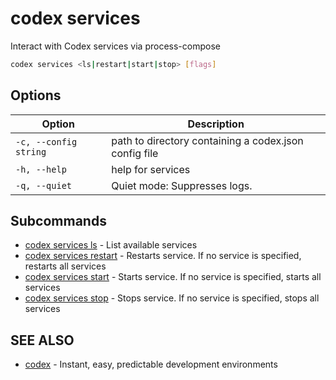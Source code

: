 # codex services

Interact with Codex services via process-compose

```bash
codex services <ls|restart|start|stop> [flags]
```

## Options

<!-- Markdown Table of Options -->
| Option | Description |
| --- | --- |
| `-c, --config string` | path to directory containing a codex.json config file |
| `-h, --help` | help for services |
| `-q, --quiet` | Quiet mode: Suppresses logs. |

## Subcommands

* [codex services ls](codex_services_ls.md)	 - List available services
* [codex services restart](codex_services_restart.md)	 - Restarts service. If no service is specified, restarts all services
* [codex services start](codex_services_start.md)	 - Starts service. If no service is specified, starts all services
* [codex services stop](codex_services_stop.md)	 - Stops service. If no service is specified, stops all services

## SEE ALSO

* [codex](codex.md)	 - Instant, easy, predictable development environments
